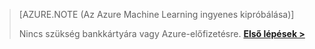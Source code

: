 >[AZURE.NOTE (Az Azure Machine Learning ingyenes kipróbálása)]
>
>Nincs szükség bankkártyára vagy Azure-előfizetésre. <a href="https://studio.azureml.net/?selectAccess=true&o=2" target="_blank">**Első lépések >**</a>



<!--HONumber=Jun16_HO2-->


